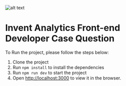 ![alt text]([http://url/to/img.png](https://raw.githubusercontent.com/erdemkarakas/invent-frontend-case/main/invent-movies-flow.png))

# Invent Analytics Front-end Developer Case Question

To Run the project, please follow the steps below:

1. Clone the project
2. Run `npm install` to install the dependencies
3. Run `npm run dev` to start the project
4. Open [http://localhost:3000](http://localhost:3000) to view it in the browser.
